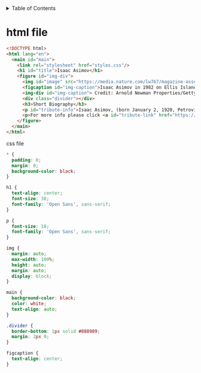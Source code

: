 <!-- START doctoc generated TOC please keep comment here to allow auto update -->
<!-- DON'T EDIT THIS SECTION, INSTEAD RE-RUN doctoc TO UPDATE -->
<details>
<summary>Table of Contents</summary>

- [html file](#html-file)

</details>
<!-- END doctoc generated TOC please keep comment here to allow auto update -->

# html file

```html
<!DOCTYPE html>
<html lang="en">
  <main id="main">
    <link rel="stylesheet" href="styles.css"/>
    <h1 id="title">Isaac Asimov</h1>
    <figure id="img-div">
      <img id="image" src="https://media.nature.com/lw767/magazine-assets/d41586-020-00176-4/d41586-020-00176-4_17582700.jpg" />
      <figcaption id="img-caption">Isaac Asimov in 1982 on Ellis Island, New York.</figcaption>  
      <img-div id="img-caption"> Credit: Arnold Newman Properties/Getty</img-div>
      <div class="divider"></div>
      <h3>Short Biography</h3>
      <p id="tribute-info">Isaac Asimov, (born January 2, 1920, Petrovichi, Russia—died April 6, 1992, New York, New York, U.S.), American author and biochemist, a highly successful and prolific writer of science fiction and of science books for the layperson. He wrote or edited about 500 volumes, of which the most famous are those in the Foundation and robot series.</p>
      <p>For more info please click <a id="tribute-link" href="https://www.nature.com/articles/d41586-020-00176-4" target="_blank" >here</></p>
    </figure>
  </main>
</html>
```

css file

```css
* {
  padding: 0;
  margin: 0;
  background-color: black;
}

h1 {
  text-align: center;
  font-size: 38;
  font-family: 'Open Sans', sans-serif;
}

p {
  font-size: 18;
  font-family: 'Open Sans', sans-serif;
}

img {
  margin: auto;
  max-width: 100%;
  height: auto;
  margin: auto;
  display: block;
}

main {
  background-color: black;
  color: white;
  text-align: auto;
}

.divider {
  border-bottom: 1px solid #888989;
  margin: 2px 0;
}

figcaption {
  text-align: center;
}
```
